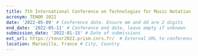 ```yaml
---
title: 7th International Conference on Technologies for Music Notation and Representation
acronym: TENOR 2022
date: '2022-05-09' # Conference date. Ensure mm and dd are 2 digits
end_date: '2022-05-11' # Conference end date, leave empty if unknown
submission_date: '2022-01-15' # Date of submissions
ext_url: https://tenor2022.prism.cnrs.fr/  # External URL to conference website
location: Marseille, France # City, Country
---
```

